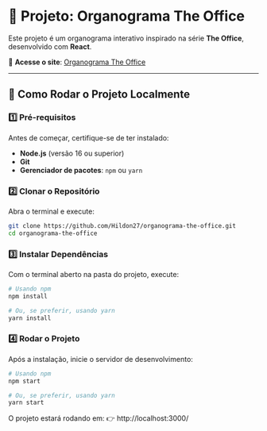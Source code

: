 # 📌 Projeto: Organograma The Office  

Este projeto é um organograma interativo inspirado na série **The Office**, desenvolvido com **React**.  

🔗 **Acesse o site**: [Organograma The Office](https://organograma-the-office.vercel.app/)  

---

## 🚀 Como Rodar o Projeto Localmente  

### **1️⃣ Pré-requisitos**  
Antes de começar, certifique-se de ter instalado:  
- **Node.js** (versão 16 ou superior)  
- **Git**  
- **Gerenciador de pacotes**: `npm` ou `yarn`  

### **2️⃣ Clonar o Repositório**  
Abra o terminal e execute:  

```sh
git clone https://github.com/Hildon27/organograma-the-office.git
cd organograma-the-office
```

### **3️⃣ Instalar Dependências**  
Com o terminal aberto na pasta do projeto, execute:  

```sh
# Usando npm
npm install  

# Ou, se preferir, usando yarn
yarn install
```

### **4️⃣ Rodar o Projeto**  
Após a instalação, inicie o servidor de desenvolvimento: 

```sh
# Usando npm
npm start  

# Ou, se preferir, usando yarn
yarn start  
```
O projeto estará rodando em:
👉 http://localhost:3000/

